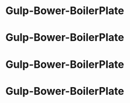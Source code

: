 # Gulp-Bower-BoilerPlate
# Gulp-Bower-BoilerPlate
# Gulp-Bower-BoilerPlate
# Gulp-Bower-BoilerPlate
